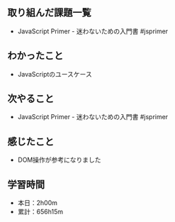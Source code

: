 ## 取り組んだ課題一覧
- JavaScript Primer - 迷わないための入門書 #jsprimer
## わかったこと
- JavaScriptのユースケース
## 次やること
- JavaScript Primer - 迷わないための入門書 #jsprimer
## 感じたこと
- DOM操作が参考になりました
## 学習時間
- 本日：2h00m
- 累計：656h15m
